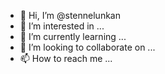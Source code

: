 - 👋 Hi, I’m @stennelunkan
- 👀 I’m interested in ...
- 🌱 I’m currently learning ...
- 💞️ I’m looking to collaborate on ...
- 📫 How to reach me ...

<!---
stennelunkan/stennelunkan is a ✨ special ✨ repository because its `README.md` (this file) appears on your GitHub profile.
You can click the Preview link to take a look at your changes.
--->
